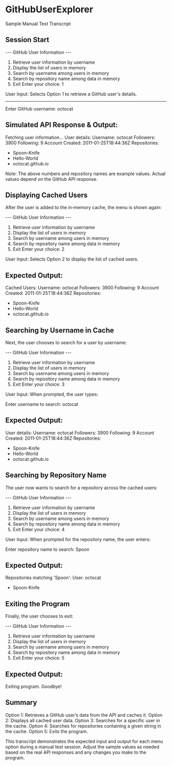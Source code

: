 # GitHubUserExplorer

Sample Manual Test Transcript

Session Start
--------------------------
--- GitHub User Information ---
1. Retrieve user information by username
2. Display the list of users in memory
3. Search by username among users in memory
4. Search by repository name among data in memory
5. Exit
Enter your choice: 1

User Input:
Selects Option 1 to retrieve a GitHub user's details.

--------------------------
Enter GitHub username: octocat

Simulated API Response & Output:
--------------------------
Fetching user information...
User details:
Username: octocat
Followers: 3900
Following: 9
Account Created: 2011-01-25T18:44:36Z
Repositories:
  - Spoon-Knife
  - Hello-World
  - octocat.github.io

Note: The above numbers and repository names are example values. Actual values depend on the GitHub API response.

Displaying Cached Users
--------------------------
After the user is added to the in‑memory cache, the menu is shown again:

--- GitHub User Information ---
1. Retrieve user information by username
2. Display the list of users in memory
3. Search by username among users in memory
4. Search by repository name among data in memory
5. Exit
Enter your choice: 2

User Input:
Selects Option 2 to display the list of cached users.

Expected Output:
--------------------------
Cached Users:
Username: octocat
Followers: 3900
Following: 9
Account Created: 2011-01-25T18:44:36Z
Repositories:
  - Spoon-Knife
  - Hello-World
  - octocat.github.io

Searching by Username in Cache
--------------------------
Next, the user chooses to search for a user by username:

--- GitHub User Information ---
1. Retrieve user information by username
2. Display the list of users in memory
3. Search by username among users in memory
4. Search by repository name among data in memory
5. Exit
Enter your choice: 3

User Input:
When prompted, the user types:

Enter username to search: octocat

Expected Output:
--------------------------
User details:
Username: octocat
Followers: 3900
Following: 9
Account Created: 2011-01-25T18:44:36Z
Repositories:
  - Spoon-Knife
  - Hello-World
  - octocat.github.io

Searching by Repository Name
--------------------------
The user now wants to search for a repository across the cached users:

--- GitHub User Information ---
1. Retrieve user information by username
2. Display the list of users in memory
3. Search by username among users in memory
4. Search by repository name among data in memory
5. Exit
Enter your choice: 4

User Input:
When prompted for the repository name, the user enters:

Enter repository name to search: Spoon

Expected Output:
--------------------------
Repositories matching 'Spoon':
User: octocat
  - Spoon-Knife

Exiting the Program
--------------------------
Finally, the user chooses to exit:

--- GitHub User Information ---
1. Retrieve user information by username
2. Display the list of users in memory
3. Search by username among users in memory
4. Search by repository name among data in memory
5. Exit
Enter your choice: 5

Expected Output:
--------------------------
Exiting program. Goodbye!

Summary
--------------------------
Option 1: Retrieves a GitHub user’s data from the API and caches it.
Option 2: Displays all cached user data.
Option 3: Searches for a specific user in the cache.
Option 4: Searches for repositories containing a given string in the cache.
Option 5: Exits the program.

This transcript demonstrates the expected input and output for each menu option during a manual test session. Adjust the sample values as needed based on the real API responses and any changes you make to the program.
